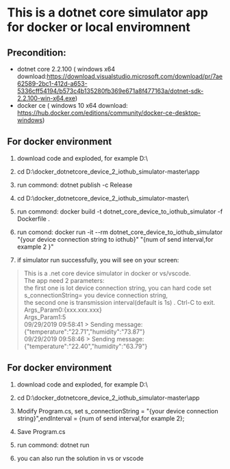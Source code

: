 # This is a dotnet core simulator app for docker or local enviromnent

## Precondition:
* dotnet core 2.2.100 ( windows x64 download:https://download.visualstudio.microsoft.com/download/pr/7ae62589-2bc1-412d-a653-5336cff54194/b573c4b135280fb369e671a8f477163a/dotnet-sdk-2.2.100-win-x64.exe)
* docker ce ( windows 10 x64 download: https://hub.docker.com/editions/community/docker-ce-desktop-windows)

## For docker environment

1. download code and exploded, for example  D:\

2. cd D:\docker_dotnetcore_device_2_iothub_simulator-master\app

3. run commond: dotnet publish -c Release

4. cd D:\docker_dotnetcore_device_2_iothub_simulator-master\

5. run commond: docker build -t dotnet_core_device_to_iothub_simulator -f Dockerfile .  

6. run comond:  docker run -it  --rm  dotnet_core_device_to_iothub_simulator  "{your device connection string to iothub}" "{num of send interval,for example 2 }"

7. if simulator run successfully, you will see on your screen:

> This is a .net core device simulator in docker or vs/vscode.  
> The app need 2 parameters:  
> the first one is Iot device connection string, you can hard code set s_connectionString= you device connection string,  
> the second one is transmission interval(default is 1s) . Ctrl-C to exit.  
> Args_Param0:{xxx.xxx.xxx}  
> Args_Param1:5  
> 09/29/2019 09:58:41 > Sending message: {"temperature":"22.71","humidity":"73.87"}  
> 09/29/2019 09:58:46 > Sending message: {"temperature":"22.40","humidity":"63.79"}  

## For docker environment
1. download code and exploded, for example  D:\

2. cd D:\docker_dotnetcore_device_2_iothub_simulator-master\app

3. Modify Program.cs, set s_connectionString = "{your device connection string}",endInterval = {num of send interval,for example 2};

4. Save Program.cs

5. run commond: dotnet run

6. you can also run the solution in vs or vscode

 